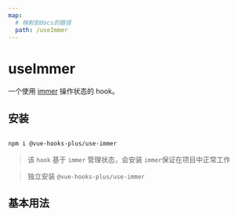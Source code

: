 ```yaml
---
map:
  # 映射到docs的路径
  path: /useImmer
---
```


# useImmer

一个使用 [immer](https://github.com/mweststrate/immer) 操作状态的 hook。

## 安装

```bash

npm i @vue-hooks-plus/use-immer

```

> 该 `hook` 基于 `immer` 管理状态，会安装 `immer`保证在项目中正常工作

> 独立安装 `@vue-hooks-plus/use-immer`

## 基本用法

<demo src="./demo/demo.vue"
  language="vue"
  title="基本用法"
  desc=""> </demo>
